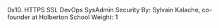 0x10. HTTPS SSL
DevOps
SysAdmin
Security
By: Sylvain Kalache, co-founder at Holberton School
Weight: 1
